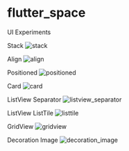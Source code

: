 # flutter_space

UI Experiments

Stack
![stack](./screenshots/stack.png)

Align
![align](./screenshots/align.png)

Positioned
![positioned](./screenshots/positioned.png)

Card
![card](./screenshots/card.png)

ListView Separator
![listview_separator](./screenshots/listview_separator.png)

ListView ListTile
![listtile](./screenshots/listtile.png)

GridView
![gridview](./screenshots/gridview.png)

Decoration Image
![decoration_image](./screenshots/decoration_image.png)
